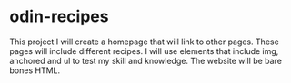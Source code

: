 # odin-recipes
This project I will create a homepage that will link to other pages. These pages will include
different recipes. I will use elements that include img, anchored and ul to test my skill
and knowledge. The website will be bare bones HTML. 
